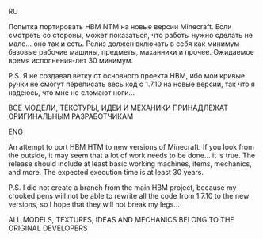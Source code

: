 RU

Попытка портировать HBM NTM на новые версии Minecraft.
Если смотреть со стороны, может показаться, что работы нужно сделать не мало...
оно так и есть.
Релиз должен включать в себя как минимум базовые рабочие машины, предметы, маханники и прочее.
Ожидаемое время исполнения-лет 30 минимум.

P.S. Я не создавал ветку от основного проекта HBM, ибо мои кривые ручки не смогут переписать весь код с 1.7.10 на новые версии, так что я надеюсь, что мне не сломают ноги...

ВСЕ МОДЕЛИ, ТЕКСТУРЫ, ИДЕИ И МЕХАНИКИ ПРИНАДЛЕЖАТ ОРИГИНАЛЬНЫМ РАЗРАБОТЧИКАМ

ENG

An attempt to port HBM HTM to new versions of Minecraft.
If you look from the outside, it may seem that a lot of work needs to be done...
it is true.
The release should include at least basic working machines, items, mechanics, and more.
The expected execution time is at least 30 years.

P.S. I did not create a branch from the main HBM project, because my crooked pens will not be able to rewrite all the code from 1.7.10 to the new versions, so I hope that they will not break my legs...

ALL MODELS, TEXTURES, IDEAS AND MECHANICS BELONG TO THE ORIGINAL DEVELOPERS